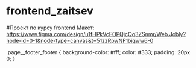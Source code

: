 # frontend_zaitsev
#Проект по курсу frontend
Макет: https://www.figma.com/design/u1fHPkVcFOPQjcQq3ZSnmr/Web.Jobly?node-id=0-1&node-type=canvas&t=51zzRpwNF1biqww6-0


.page__footer_footer {
  background-color: #fff; 
  color: #333; 
  padding: 20px 0; 
}